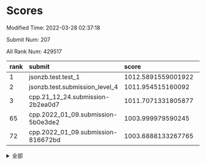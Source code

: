 # Scores

Modified Time: 2022-03-28 02:37:18

Submit Num: 207

All Rank Num: 429517

| rank |               submit               |       score        |       sigma        | pk_num |
| :--- | :--------------------------------- | :----------------- | :----------------- | :----- |
| 1    | jsonzb.test.test_1                 | 1012.5891559001922 | 0.800868608226938  | 8301   |
| 2    | jsonzb.test.submission_level_4     | 1011.954515160092  | 0.813582801180281  | 8300   |
| 3    | cpp.21_12_24.submission-2b2ea0d7   | 1011.7071331805877 | 0.7721183840981313 | 8298   |
| 65   | cpp.2022_01_09.submission-5b0e3de2 | 1003.999979590245  | 0.7193401448966588 | 8300   |
| 72   | cpp.2022_01_09.submission-816672bd | 1003.6888133267765 | 0.7238809964681625 | 8299   |


<details>
<summary>全部</summary>

| rank |                 submit                 |       score        |       sigma        | pk_num |
| :--- | :------------------------------------- | :----------------- | :----------------- | :----- |
| 1    | jsonzb.test.test_1                     | 1012.5891559001922 | 0.800868608226938  | 8301   |
| 2    | jsonzb.test.submission_level_4         | 1011.954515160092  | 0.813582801180281  | 8300   |
| 3    | cpp.21_12_24.submission-2b2ea0d7       | 1011.7071331805877 | 0.7721183840981313 | 8298   |
| 4    | gobigger.level_3.submission_level_3_2  | 1011.2073391057618 | 0.772592894246019  | 8298   |
| 5    | gobigger.level_3.submission_level_3_33 | 1011.1884538110795 | 0.7711408466038087 | 8295   |
| 6    | gobigger.level_3.submission_level_3_30 | 1011.1574609867665 | 0.7838139884905893 | 8303   |
| 7    | gobigger.level_3.submission_level_3_21 | 1011.0764880246419 | 0.7753344170738663 | 8304   |
| 8    | gobigger.level_3.submission_level_3_10 | 1011.0105854109582 | 0.783295026485306  | 8300   |
| 9    | gobigger.level_3.submission_level_3_48 | 1010.9955739186976 | 0.7744533465024543 | 8300   |
| 10   | gobigger.level_3.submission_level_3_11 | 1010.9629916402406 | 0.7594887760508482 | 8299   |
| 11   | gobigger.level_3.submission_level_3_42 | 1010.9124045859893 | 0.7695605948156555 | 8297   |
| 12   | gobigger.level_3.submission_level_3_22 | 1010.8789907079773 | 0.7946970783038114 | 8304   |
| 13   | gobigger.level_3.submission_level_3_31 | 1010.8408153942917 | 0.7658312883704854 | 8307   |
| 14   | gobigger.level_3.submission_level_3_1  | 1010.6539492051701 | 0.7742731528339268 | 8299   |
| 15   | gobigger.level_3.submission_level_3_25 | 1010.6312554342414 | 0.765936102877153  | 8302   |
| 16   | gobigger.level_3.submission_level_3_44 | 1010.6202105422568 | 0.7612668678154739 | 8298   |
| 17   | gobigger.level_3.submission_level_3_46 | 1010.6140108020846 | 0.7619618137621436 | 8299   |
| 18   | gobigger.level_3.submission_level_3_19 | 1010.4780708098066 | 0.7819048649331388 | 8298   |
| 19   | gobigger.level_3.submission_level_3_13 | 1010.4151545788224 | 0.7517476645946604 | 8303   |
| 20   | gobigger.level_3.submission_level_3_47 | 1010.3830622006369 | 0.755044681872055  | 8305   |
| 21   | gobigger.level_3.submission_level_3_0  | 1010.3366198302521 | 0.7703992462296227 | 8294   |
| 22   | gobigger.level_3.submission_level_3_6  | 1010.3344450891905 | 0.7750936422226152 | 8299   |
| 23   | gobigger.level_3.submission_level_3_8  | 1010.3040171648813 | 0.7715361377772628 | 8294   |
| 24   | gobigger.level_3.submission_level_3_34 | 1010.3007071094452 | 0.7529945533219121 | 8300   |
| 25   | gobigger.level_3.submission_level_3_24 | 1010.2275792763751 | 0.7554843526879051 | 8301   |
| 26   | gobigger.level_3.submission_level_3_27 | 1010.2206592831466 | 0.7521536052800543 | 8302   |
| 27   | gobigger.level_3.submission_level_3_28 | 1010.1973807435554 | 0.7408239136905708 | 8294   |
| 28   | gobigger.level_3.submission_level_3_17 | 1010.1667089090861 | 0.7505799235603499 | 8300   |
| 29   | gobigger.level_3.submission_level_3_32 | 1010.0681340553042 | 0.7526505849179215 | 8300   |
| 30   | gobigger.level_3.submission_level_3_9  | 1010.0458879185169 | 0.7341681767226526 | 8296   |
| 31   | gobigger.level_3.submission_level_3_37 | 1010.0180959117098 | 0.7645326457409317 | 8300   |
| 32   | gobigger.level_3.submission_level_3_49 | 1009.9659287426736 | 0.7613542515838269 | 8293   |
| 33   | gobigger.level_3.submission_level_3_45 | 1009.9651649430461 | 0.7540359652965907 | 8300   |
| 34   | gobigger.level_3.submission_level_3_16 | 1009.8844338796097 | 0.7581039059451999 | 8301   |
| 35   | gobigger.level_3.submission_level_3_38 | 1009.7136514402298 | 0.7378608667693826 | 8301   |
| 36   | gobigger.level_3.submission_level_3_4  | 1009.6603634277936 | 0.7620260859514799 | 8303   |
| 37   | gobigger.level_3.submission_level_3_43 | 1009.6035935874305 | 0.743768493163312  | 8298   |
| 38   | gobigger.level_3.submission_level_3_20 | 1009.5316254431561 | 0.7553264072490045 | 8302   |
| 39   | gobigger.level_3.submission_level_3_39 | 1009.4607562476099 | 0.7422990874131501 | 8302   |
| 40   | gobigger.level_3.submission_level_3_29 | 1009.4508105683927 | 0.7530554929433934 | 8297   |
| 41   | gobigger.level_3.submission_level_3_26 | 1009.3800156858761 | 0.7739697647184828 | 8300   |
| 42   | gobigger.level_3.submission_level_3_5  | 1009.3003672805814 | 0.7474606278111221 | 8301   |
| 43   | gobigger.level_3.submission_level_3_7  | 1009.2232285290146 | 0.7650092118639336 | 8298   |
| 44   | gobigger.level_3.submission_level_3_18 | 1009.2197720550286 | 0.7486063646543023 | 8296   |
| 45   | gobigger.level_3.submission_level_3_36 | 1009.1761192239375 | 0.739632024125676  | 8296   |
| 46   | gobigger.level_3.submission_level_3_15 | 1009.0609444073109 | 0.7420011488583531 | 8300   |
| 47   | gobigger.level_3.submission_level_3_40 | 1008.8684451442139 | 0.7567072169634885 | 8301   |
| 48   | gobigger.level_3.submission_level_3_41 | 1008.7972929733099 | 0.7327954935805584 | 8302   |
| 49   | gobigger.level_3.submission_level_3_14 | 1008.746668088552  | 0.7392282398729864 | 8295   |
| 50   | gobigger.level_3.submission_level_3_12 | 1008.7026906209709 | 0.7471792997299803 | 8298   |
| 51   | gobigger.level_3.submission_level_3_35 | 1008.4937315579203 | 0.7499136303264864 | 8299   |
| 52   | gobigger.level_3.submission_level_3_3  | 1008.4921160796081 | 0.7559912127464176 | 8306   |
| 53   | gobigger.level_3.submission_level_3_23 | 1008.2295779788675 | 0.7303385131736657 | 8300   |
| 54   | gobigger.level_1.submission_level_1_12 | 1005.2886742278027 | 0.7282960103298094 | 8299   |
| 55   | gobigger.level_1.submission_level_1_8  | 1005.2715118557003 | 0.7317081277537787 | 8298   |
| 56   | gobigger.level_1.submission_level_1_36 | 1005.2009218636362 | 0.715773734597245  | 8296   |
| 57   | gobigger.level_1.submission_level_1_35 | 1005.0579036138614 | 0.7229586233351731 | 8303   |
| 58   | gobigger.level_1.submission_level_1_1  | 1005.0010709557683 | 0.7272860220909267 | 8301   |
| 59   | gobigger.level_1.submission_level_1_23 | 1004.754613243703  | 0.7125660163299113 | 8298   |
| 60   | gobigger.level_1.submission_level_1_22 | 1004.5827579593317 | 0.7149583997225726 | 8303   |
| 61   | gobigger.level_1.submission_level_1_41 | 1004.5672733489956 | 0.7206749523663211 | 8301   |
| 62   | gobigger.level_1.submission_level_1_21 | 1004.3102959134077 | 0.7260413259617462 | 8306   |
| 63   | gobigger.level_1.submission_level_1_34 | 1004.1596428657424 | 0.7223904965067394 | 8302   |
| 64   | gobigger.level_1.submission_level_1_25 | 1004.0791499896595 | 0.7042004743342823 | 8304   |
| 65   | cpp.2022_01_09.submission-5b0e3de2     | 1003.999979590245  | 0.7193401448966588 | 8300   |
| 66   | gobigger.level_1.submission_level_1_5  | 1003.934468276873  | 0.7180494601384967 | 8303   |
| 67   | gobigger.level_1.submission_level_1_45 | 1003.8606091778403 | 0.7197433528978773 | 8302   |
| 68   | gobigger.level_1.submission_level_1_7  | 1003.8583909960643 | 0.712166997065213  | 8298   |
| 69   | gobigger.level_1.submission_level_1_33 | 1003.8010738596905 | 0.7299365418733311 | 8303   |
| 70   | gobigger.level_1.submission_level_1_32 | 1003.7530494536968 | 0.7177824785214297 | 8296   |
| 71   | gobigger.level_1.submission_level_1_44 | 1003.7247140658102 | 0.7220151010043758 | 8303   |
| 72   | cpp.2022_01_09.submission-816672bd     | 1003.6888133267765 | 0.7238809964681625 | 8299   |
| 73   | gobigger.level_1.submission_level_1_24 | 1003.6567897461315 | 0.721162697811778  | 8298   |
| 74   | gobigger.level_1.submission_level_1_3  | 1003.6553746900853 | 0.7158533191465556 | 8301   |
| 75   | gobigger.level_1.submission_level_1_9  | 1003.6007054394305 | 0.7250651251659496 | 8301   |
| 76   | gobigger.level_1.submission_level_1_4  | 1003.5725591709325 | 0.7196663632476104 | 8302   |
| 77   | gobigger.level_1.submission_level_1_15 | 1003.5171029824243 | 0.7126305221778634 | 8305   |
| 78   | gobigger.level_1.submission_level_1_13 | 1003.4938995093718 | 0.7315276286900266 | 8299   |
| 79   | gobigger.level_1.submission_level_1_46 | 1003.3184268945624 | 0.7239762727360439 | 8300   |
| 80   | gobigger.level_1.submission_level_1_2  | 1003.3000118373357 | 0.7207177023728759 | 8300   |
| 81   | gobigger.level_1.submission_level_1_37 | 1003.2816663486243 | 0.7182244740440904 | 8296   |
| 82   | gobigger.level_1.submission_level_1_17 | 1003.2482563851954 | 0.7231449958078343 | 8301   |
| 83   | gobigger.level_1.submission_level_1_10 | 1003.1299305240061 | 0.706507332209503  | 8300   |
| 84   | gobigger.level_1.submission_level_1_14 | 1003.0984872068839 | 0.7087237478058227 | 8298   |
| 85   | gobigger.level_1.submission_level_1_47 | 1003.0856665859624 | 0.72234769131912   | 8301   |
| 86   | gobigger.level_1.submission_level_1_30 | 1003.0820444890262 | 0.7149284961204906 | 8300   |
| 87   | gobigger.level_1.submission_level_1_18 | 1002.9851749093468 | 0.7139439858017051 | 8300   |
| 88   | gobigger.level_1.submission_level_1_29 | 1002.914286555113  | 0.7152028572677028 | 8304   |
| 89   | gobigger.level_1.submission_level_1_39 | 1002.8304923681144 | 0.7061618637036432 | 8297   |
| 90   | gobigger.level_1.submission_level_1_20 | 1002.797492674087  | 0.7200419461346605 | 8300   |
| 91   | gobigger.level_1.submission_level_1_27 | 1002.74353587196   | 0.7129269233707406 | 8298   |
| 92   | gobigger.level_1.submission_level_1_31 | 1002.6986033139766 | 0.7033448161792059 | 8301   |
| 93   | gobigger.level_1.submission_level_1_28 | 1002.6912537484922 | 0.7057778229075873 | 8301   |
| 94   | gobigger.level_1.submission_level_1_11 | 1002.6835448307728 | 0.727286816680952  | 8293   |
| 95   | gobigger.level_1.submission_level_1_49 | 1002.6501845294656 | 0.7082625623861192 | 8298   |
| 96   | gobigger.level_1.submission_level_1_38 | 1002.6217693247074 | 0.7192388001510844 | 8298   |
| 97   | gobigger.level_1.submission_level_1_0  | 1002.5291866077533 | 0.7186867070653497 | 8298   |
| 98   | gobigger.level_1.submission_level_1_6  | 1002.5203267795721 | 0.7205146660564444 | 8299   |
| 99   | gobigger.level_1.submission_level_1_40 | 1002.4463755325363 | 0.7111121561686893 | 8298   |
| 100  | gobigger.level_1.submission_level_1_48 | 1002.3183898729675 | 0.7113325969164958 | 8298   |
| 101  | gobigger.level_1.submission_level_1_16 | 1002.189492255094  | 0.7159536730961888 | 8299   |
| 102  | gobigger.level_1.submission_level_1_43 | 1002.0926227167878 | 0.723505560720847  | 8296   |
| 103  | gobigger.level_1.submission_level_1_42 | 1001.7040573395359 | 0.7106789920611588 | 8299   |
| 104  | gobigger.level_1.submission_level_1_19 | 1001.6383247056494 | 0.7067604565239008 | 8299   |
| 105  | gobigger.level_1.submission_level_1_26 | 1001.0151523657586 | 0.7099171341787833 | 8295   |
| 106  | gobigger.random.submission_random_8    | 997.6811673915654  | 0.7132232693093864 | 8302   |
| 107  | gobigger.random.submission_random_16   | 997.1331016989149  | 0.7080978820583496 | 8300   |
| 108  | gobigger.random.submission_random_41   | 997.0959915886211  | 0.6971993825734931 | 8294   |
| 109  | gobigger.random.submission_random_45   | 997.0548563723498  | 0.7093068303473362 | 8300   |
| 110  | gobigger.random.submission_random_28   | 997.0454762554646  | 0.6994861613886717 | 8298   |
| 111  | gobigger.random.submission_random_44   | 996.9335798909736  | 0.7129128166325512 | 8302   |
| 112  | gobigger.random.submission_random_7    | 996.9280223479915  | 0.7070686253159622 | 8302   |
| 113  | gobigger.random.submission_random_9    | 996.9142807245158  | 0.7108141206187933 | 8301   |
| 114  | gobigger.random.submission_random_39   | 996.8947464123593  | 0.7041076806879567 | 8302   |
| 115  | gobigger.random.submission_random_12   | 996.8171358523163  | 0.7111011889377897 | 8293   |
| 116  | gobigger.random.submission_random_27   | 996.7488982274795  | 0.7103240774226263 | 8299   |
| 117  | gobigger.random.submission_random_34   | 996.729891450723   | 0.718635029323431  | 8298   |
| 118  | gobigger.random.submission_random_49   | 996.6137612110821  | 0.701568030874552  | 8300   |
| 119  | gobigger.random.submission_random_6    | 996.4537123312672  | 0.7096898706530644 | 8302   |
| 120  | gobigger.random.submission_random_42   | 996.3479237426088  | 0.7014613366969314 | 8300   |
| 121  | gobigger.random.submission_random_10   | 996.343805379459   | 0.7139509168049303 | 8307   |
| 122  | gobigger.random.submission_random_26   | 996.2725368406449  | 0.7163396347136846 | 8300   |
| 123  | gobigger.random.submission_random_4    | 996.2603891759269  | 0.7047051946237982 | 8300   |
| 124  | gobigger.random.submission_random_0    | 996.2397889518406  | 0.7070988451246256 | 8299   |
| 125  | gobigger.random.submission_random_20   | 996.2274790376082  | 0.706186347071723  | 8299   |
| 126  | gobigger.random.submission_random_19   | 996.17215218973    | 0.7159768209889473 | 8303   |
| 127  | gobigger.random.submission_random_14   | 996.1666971227091  | 0.7149586757391282 | 8304   |
| 128  | gobigger.random.submission_random_30   | 996.1367637369244  | 0.7186659221748879 | 8299   |
| 129  | gobigger.random.submission_random_17   | 996.0912089980372  | 0.7007421521264764 | 8303   |
| 130  | gobigger.random.submission_random_21   | 996.0047730613725  | 0.7095238502682534 | 8298   |
| 131  | gobigger.random.submission_random_13   | 995.958767461205   | 0.7077823244263731 | 8304   |
| 132  | gobigger.random.submission_random_38   | 995.8907625623956  | 0.7013492069192278 | 8297   |
| 133  | gobigger.random.submission_random_35   | 995.8661197930265  | 0.6950014659152138 | 8298   |
| 134  | gobigger.random.submission_random_33   | 995.8344505035878  | 0.727228507851965  | 8304   |
| 135  | gobigger.random.submission_random_31   | 995.798906982538   | 0.7120867221785135 | 8302   |
| 136  | gobigger.random.submission_random_48   | 995.6631318873066  | 0.714660540230105  | 8298   |
| 137  | gobigger.random.submission_random_11   | 995.6422168187615  | 0.7025837176934845 | 8294   |
| 138  | gobigger.random.submission_random_36   | 995.6401197350754  | 0.7208114767932391 | 8296   |
| 139  | gobigger.random.submission_random_25   | 995.6056152627781  | 0.7392505950619472 | 8302   |
| 140  | gobigger.random.submission_random_18   | 995.5620283117808  | 0.7232818609000857 | 8301   |
| 141  | gobigger.random.submission_random_46   | 995.4709671713354  | 0.7060424425217183 | 8298   |
| 142  | gobigger.random.submission_random_37   | 995.3778201313671  | 0.6893608657561374 | 8299   |
| 143  | gobigger.random.submission_random_23   | 995.27922636701    | 0.6962194019398911 | 8300   |
| 144  | gobigger.random.submission_random_43   | 995.2584155966944  | 0.7079549429511078 | 8304   |
| 145  | gobigger.random.submission_random_2    | 995.1985473688753  | 0.7131669481820583 | 8302   |
| 146  | gobigger.random.submission_random_5    | 995.1534372754022  | 0.7123928211916392 | 8297   |
| 147  | gobigger.random.submission_random_29   | 995.1196537984227  | 0.7247907729544314 | 8296   |
| 148  | gobigger.random.submission_random_32   | 995.0270485474922  | 0.7133558923642431 | 8295   |
| 149  | gobigger.random.submission_random_15   | 994.9686168048487  | 0.7177488602368507 | 8299   |
| 150  | gobigger.random.submission_random_24   | 994.8605809700293  | 0.7240302697117978 | 8303   |
| 151  | gobigger.random.submission_random_47   | 994.7212683374005  | 0.7014018008168232 | 8303   |
| 152  | gobigger.random.submission_random_40   | 994.6155899628772  | 0.7175447883547308 | 8300   |
| 153  | gobigger.random.submission_random_22   | 994.4860721080864  | 0.7312482586125585 | 8301   |
| 154  | gobigger.random.submission_random_3    | 994.4645562613428  | 0.7268539300326552 | 8301   |
| 155  | gobigger.random.submission_random_1    | 994.4485448630012  | 0.7225040805462332 | 8298   |
| 156  | gobigger.level_2.submission_level_2_12 | 994.1773337755185  | 0.7441583802462217 | 8296   |
| 157  | gobigger.level_2.submission_level_2_27 | 994.172199376318   | 0.7200341315968916 | 8296   |
| 158  | gobigger.level_2.submission_level_2_43 | 993.9995479560276  | 0.7170309551828759 | 8305   |
| 159  | gobigger.level_2.submission_level_2_19 | 993.8314864211324  | 0.7498673576911448 | 8303   |
| 160  | gobigger.level_2.submission_level_2_6  | 993.7122965693864  | 0.7475556961001746 | 8296   |
| 161  | gobigger.level_2.submission_level_2_2  | 993.6314740096531  | 0.7339372422553614 | 8301   |
| 162  | gobigger.level_2.submission_level_2_46 | 993.5314721426264  | 0.7207414615019928 | 8302   |
| 163  | gobigger.level_2.submission_level_2_8  | 993.4407803401872  | 0.7372578088570564 | 8302   |
| 164  | gobigger.level_2.submission_level_2_36 | 993.4107468860119  | 0.7355321996156681 | 8302   |
| 165  | gobigger.level_2.submission_level_2_30 | 993.3820788509382  | 0.7459296126380442 | 8302   |
| 166  | gobigger.level_2.submission_level_2_29 | 993.2149428731435  | 0.7435131722687683 | 8299   |
| 167  | gobigger.level_2.submission_level_2_25 | 993.0328450221523  | 0.7320235859378522 | 8300   |
| 168  | gobigger.level_2.submission_level_2_5  | 992.9759566597073  | 0.733574708757098  | 8301   |
| 169  | gobigger.level_2.submission_level_2_38 | 992.9638740547423  | 0.7420035860329454 | 8299   |
| 170  | gobigger.level_2.submission_level_2_1  | 992.962174409104   | 0.7488544230246724 | 8299   |
| 171  | gobigger.level_2.submission_level_2_9  | 992.8662388508267  | 0.7196277790364731 | 8305   |
| 172  | gobigger.level_2.submission_level_2_33 | 992.8575696276523  | 0.7405832302626273 | 8299   |
| 173  | gobigger.level_2.submission_level_2_28 | 992.7799406296134  | 0.7433666142423621 | 8297   |
| 174  | gobigger.level_2.submission_level_2_45 | 992.7572531257438  | 0.7454652546448919 | 8301   |
| 175  | gobigger.level_2.submission_level_2_44 | 992.6462526588906  | 0.7266119605453686 | 8299   |
| 176  | gobigger.level_2.submission_level_2_31 | 992.6094894947331  | 0.7350917174634221 | 8293   |
| 177  | gobigger.level_2.submission_level_2_49 | 992.5613794489024  | 0.7476517286805006 | 8296   |
| 178  | gobigger.level_2.submission_level_2_16 | 992.271277936764   | 0.744236879966533  | 8300   |
| 179  | gobigger.level_2.submission_level_2_32 | 992.2481962131317  | 0.732196323333063  | 8299   |
| 180  | gobigger.level_2.submission_level_2_10 | 992.2414731396336  | 0.7390315329305372 | 8299   |
| 181  | gobigger.level_2.submission_level_2_3  | 992.1606949108923  | 0.7575859356945761 | 8301   |
| 182  | gobigger.level_2.submission_level_2_37 | 992.1559057909601  | 0.739834303020779  | 8299   |
| 183  | gobigger.level_2.submission_level_2_42 | 992.0241356306072  | 0.7419750344992015 | 8302   |
| 184  | gobigger.level_2.submission_level_2_17 | 991.8866301774927  | 0.7352113465140637 | 8296   |
| 185  | gobigger.level_2.submission_level_2_13 | 991.8708717362102  | 0.7734304225529435 | 8305   |
| 186  | gobigger.level_2.submission_level_2_22 | 991.8058883271417  | 0.7676649205266662 | 8299   |
| 187  | gobigger.level_2.submission_level_2_18 | 991.7937229989769  | 0.7366802282795376 | 8299   |
| 188  | gobigger.level_2.submission_level_2_21 | 991.7757922131403  | 0.7726426564235424 | 8303   |
| 189  | gobigger.level_2.submission_level_2_48 | 991.7711484967134  | 0.7462754575399373 | 8299   |
| 190  | gobigger.level_2.submission_level_2_39 | 991.7161914041068  | 0.7347856273153703 | 8301   |
| 191  | gobigger.level_2.submission_level_2_4  | 991.6741564672744  | 0.7481993502969252 | 8300   |
| 192  | gobigger.level_2.submission_level_2_20 | 991.5851289276177  | 0.7472350544660527 | 8298   |
| 193  | gobigger.level_2.submission_level_2_34 | 991.2021940536965  | 0.7590031797197154 | 8304   |
| 194  | gobigger.level_2.submission_level_2_0  | 991.1264316971411  | 0.7712296571337807 | 8302   |
| 195  | gobigger.level_2.submission_level_2_41 | 991.0925804989812  | 0.7617569036356686 | 8297   |
| 196  | gobigger.level_2.submission_level_2_15 | 991.0706173399196  | 0.7551348014654526 | 8308   |
| 197  | gobigger.level_2.submission_level_2_47 | 991.0292589385986  | 0.7414191735978264 | 8300   |
| 198  | gobigger.level_2.submission_level_2_24 | 991.0248590254811  | 0.7787286752984743 | 8302   |
| 199  | gobigger.level_2.submission_level_2_23 | 991.0031730235511  | 0.7736437663075577 | 8300   |
| 200  | gobigger.level_2.submission_level_2_26 | 990.9352560528577  | 0.7680118928805142 | 8300   |
| 201  | gobigger.level_2.submission_level_2_35 | 990.81119430505    | 0.7595120964005151 | 8297   |
| 202  | gobigger.level_2.submission_level_2_7  | 990.7171639172125  | 0.7612027768446522 | 8303   |
| 203  | gobigger.level_2.submission_level_2_11 | 990.5184444634489  | 0.7618287309107746 | 8297   |
| 204  | gobigger.level_2.submission_level_2_40 | 989.972317445511   | 0.7724888369390613 | 8303   |
| 205  | gobigger.level_2.submission_level_2_14 | 989.6540054420118  | 0.7662172310415761 | 8299   |
| 206  | gobigger.none.submission_none_0        | 978.1283430752875  | 1.3781570480383656 | 8300   |
| 207  | gobigger.none.submission_none_1        | 975.4691728057767  | 1.5416997576580376 | 8302   |

</details>